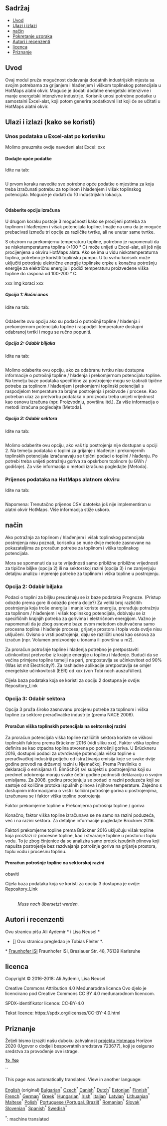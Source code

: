 <h2> Sadržaj </h2><ul><li> <a href="#introduction">Uvod</a> </li><li> <a href="#inputs-and-outputs">Ulazi i izlazi</a> </li><li> <a href="#method">način</a> </li><li> <a href="#sample-run">Pokretanje uzoraka</a> </li><li> <a href="#authors-and-reviewers">Autori i recenzenti</a> </li><li> <a href="#license">licenca</a> </li><li> <a href="#acknowledgement">Priznanje</a> </li></ul><h2> Uvod </h2><p> Ovaj modul pruža mogućnost dodavanja dodatnih industrijskih mjesta sa svojim potrebama za grijanjem i hlađenjem i viškom toplinskog potencijala u HotMaps alatni okvir. Moguće je dodati dodatne energetski intenzivne i manje energetski intenzivne industrije. Korisnik unosi potrebne podatke u samostalni Excel-alat, koji potom generira podatkovni list koji će se učitati u HotMaps alatni okvir. </p><h2> Ulazi i izlazi (kako se koristi) </h2><h3> Unos podataka u Excel-alat po korisniku </h3><p> Molimo preuzmite ovdje navedeni alat Excel: xxx </p><h4> Dodajte opće podatke </h4><p> Idite na tab: <figure><img alt="" src="https://github.com/HotMaps/hotmaps_wiki/blob/master/Images/cm_add_industry_plant/General_information.PNG"/></figure></p><p> U prvom koraku navedite sve potrebne opće podatke o mjestima za koja treba izračunati potrebu za toplinom i hlađenjem i višak toplinskog potencijala. Moguće je dodati do 10 industrijskih lokacija. </p><figure><img alt="" src="https://github.com/HotMaps/hotmaps_wiki/blob/master/Images/cm_add_industry_plant/General_information_Box.PNG"/></figure><h4> Odaberite opciju izračuna </h4><p> U drugom koraku postoje 3 mogućnosti kako se procijeni potreba za toplinom i hlađenjem i višak potencijala topline. Imajte na umu da je moguće prebacivati između tri opcije za različite tvrtke, ali ne unutar same tvrtke. </p><p> S obzirom na prekomjernu temperaturu topline, potrebno je napomenuti da se niskotemperaturna toplina (&lt;100 ° C) može unijeti u Excel-alat, ali još nije procijenjena u okviru HotMaps alata. Ako se ima u vidu niskotemperaturna toplina, potrebno je koristiti toplinsku pumpu. U tu svrhu korisnik može uključiti potrošnju električne energije toplinske crpke u konačnu potrošnju energije za električnu energiju i podići temperaturu proizvedene viška topline do raspona od 100-200 ° C. </p><p> xxx Img koraci xxx </p><h5> Opcija 1: Ručni unos </h5><p> Idite na tab: <figure><img alt="" src="https://github.com/HotMaps/hotmaps_wiki/blob/master/Images/cm_add_industry_plant/Option1.PNG"/></figure></p><p> Odaberite ovu opciju ako su podaci o potrošnji topline / hlađenja i prekomjernom potencijalu topline i raspodjeli temperature dostupni odabranoj tvrtki i mogu se ručno popuniti. </p><h5> Opcija 2: Odabir biljaka </h5><p> Idite na tab: <figure><img alt="" src="https://github.com/HotMaps/hotmaps_wiki/blob/master/Images/cm_add_industry_plant/Option2.PNG"/></figure></p><p> Molimo odaberite ovu opciju, ako za odabranu tvrtku nisu dostupne informacije o potrošnji topline / hlađenja i prekomjernom potencijalu topline. Na temelju baze podataka specifične za postrojenje mogu se izabrati tipične potrebe za toplinom / hlađenjem i prekomjerni toplinski potencijali s raspodjelom temperature za brojne postrojenja i proizvode / procese. Kao potreban ulaz za pretvorbu podataka o proizvodu treba unijeti vrijednost kao osnovu izračuna (npr. Proizvodnju, površinu itd.). Za više informacija o metodi izračuna pogledajte [Metoda]. </p><h5> Opcija 3: Odabir sektora </h5><p> Idite na tab: <figure><img alt="" src="https://github.com/HotMaps/hotmaps_wiki/blob/master/Images/cm_add_industry_plant/Option3.PNG"/></figure></p><p> Molimo odaberite ovu opciju, ako vaš tip postrojenja nije dostupan u opciji 2. Na temelju podataka o toplini za grijanje / hlađenje i prekomjernih toplinskih potencijala izračunavaju se tipični podaci o toplini / hlađenju. Po potrebi treba unijeti potražnju goriva za opskrbom toplinom (u GWh / godišnje). Za više informacija o metodi izračuna pogledajte [Metoda]. </p><h3> Prijenos podataka na HotMaps alatnom okviru </h3><p> Idite na tab: <figure><img alt="" src="https://github.com/HotMaps/hotmaps_wiki/blob/master/Images/cm_add_industry_plant/Data_Import.PNG"/></figure></p><p> Napomena: Trenutačno prijenos CSV datoteka još nije implementiran u alatni okvir HotMaps. Više informacija stiže uskoro. </p><h2> način </h2><p> Ako potražnja za toplinom / hlađenjem i višak toplinskog potencijala postrojenja nisu poznati, korisniku se nude dvije metode zasnovane na pokazateljima za proračun potrebe za toplinom i viška toplinskog potencijala. </p><p> Mora se spomenuti da su te vrijednosti samo približne približne vrijednosti za tipične biljke (opcija 2) ili na sektorskoj razini (opcija 3) i ne zamjenjuju detaljnu analizu i mjerenje potrebe za toplinom i viška topline u postrojenju. </p><h3> Opcija 2: Odabir biljaka </h3><p> Podaci o toplini za biljku preuzimaju se iz baze podataka Prognoze. (Pristup odozdo prema gore ili odozdo prema dolje?) Za veliki broj različitih postrojenja koja troše energiju i manje koriste energiju, prerađuju potražnju za toplinom / hlađenjem i višak toplinskog potencijala, dobivaju se iz specifičnih krajnjih potreba za gorivima i električnom energijom. Važno je napomenuti da je zbog osnovne baze ovom metodom obuhvaćena samo procesna toplina i hlađenje procesa; grijanje prostora i topla voda ovdje nisu uključeni. Ovisno o vrsti postrojenja, daju se različiti unosi kao osnova za izračun (npr. Volumen proizvodnje u tonama ili površina u m2). </p><p> Za proračun potrošnje topline i hlađenja potrebno je pretpostaviti učinkovitost pretvorbe iz krajnje energije u toplinu i hlađenje. Budući da se većina primjene topline temelji na pari, pretpostavlja se učinkovitost od 90% (Was ist mit Electricity?). Za rashladne aplikacije pretpostavlja se omjer energetske učinkovitosti (EER) od xxx (von Tobi noch auszufüllen). </p><p> Cijela baza podataka koja se koristi za opciju 2 dostupna je ovdje: Repository_Link </p><h3> Opcija 3: Odabir sektora </h3><p> Opcija 3 pruža široko zasnovanu procjenu potrebe za toplinom i viška topline za sektore prerađivačke industrije (prema NACE 2008). </p><h4> Proračun viška toplinskih potencijala na sektorskoj razini </h4><p> Za proračun potencijala viška topline različitih sektora koriste se viškovi toplinskih faktora prema Brückner 2016 (vidi sliku xxx). Faktor viška topline definira se kao otpadna toplina stvorena po potrošnji goriva. U Brückneru 2016, dostupni podaci za utvrđivanje potencijala viška topline u prerađivačkoj industriji potječu od istraživanja emisija koje se svake dvije godine provodi na državnoj razini u Njemačkoj. Prema Pravilniku o deklaraciji o emisijama (1. BImSchG) svi subjekti u postrojenjima koji su predmet odobrenja moraju svake četiri godine podnositi deklaraciju o svojim emisijama. Za 2008. godinu procjenjuju se podaci o razini poduzeća koji se sastoje od količine protoka ispušnih plinova i njihove temperature. Zajedno s dostupnim informacijama o vrsti i količini potrošnje goriva u postrojenjima, izračunava se i faktor viška topline postrojenja </p><p> Faktor prekomjerne topline = Prekomjerna potrošnja topline / goriva </p><p> Konačno, faktor viška topline izračunava se ne samo na razini poduzeća, već i na razini sektora. Za detaljne informacije pogledajte Brückner 2016. </p><p> Faktori prekomjerne topline prema Brückner 2016 uključuju višak topline koja proizlazi iz procesne topline, kao i stvaranje topline u prostoru i toplu vodu. To je zbog činjenice da se analizira samo protok ispušnih plinova koji napušta postrojenje bez razdvajanja potrošnje goriva na grijanje prostora, toplu vodu i procesnu toplinu. </p><h4> Proračun potrošnje topline na sektorskoj razini </h4><p> obaviti </p><p> Cijela baza podataka koja se koristi za opciju 3 dostupna je ovdje: Repository_Link </p><figure><img alt="" src="https://github.com/HotMaps/hotmaps_wiki/blob/master/Images/cm_add_industry_plant/Factors.PNG"/><figcaption> <i><br/> Muss noch übersetzt werden.</i> </figcaption></figure><h2> Autori i recenzenti </h2><p> Ovu stranicu pišu Ali Aydemir * i Lisa Neusel * </p><ul><li> [] Ovu stranicu pregledao je Tobias Fleiter *. </li></ul><p> * <a href="https://isi.fraunhofer.de/">Fraunhofer ISI</a> Fraunhofer ISI, Breslauer Str. 48, 76139 Karlsruhe </p><h2> licenca </h2><p> Copyright © 2016-2018: Ali Aydemir, Lisa Neusel </p><p> Creative Commons Attribution 4.0 Međunarodna licenca Ovo djelo je licencirano pod Creative Commons CC BY 4.0 međunarodnom licencom. </p><p> SPDX-identifikator licence: CC-BY-4.0 </p><p> Tekst licence: https://spdx.org/licenses/CC-BY-4.0.html </p><h2> Priznanje </h2><p> Željeli bismo izraziti našu duboku zahvalnost <a href="https://www.hotmaps-project.eu">projektu Hotmaps</a> Horizon 2020 (Ugovor o dodjeli bespovratnih sredstava 723677), koji je osigurao sredstva za provođenje ove istrage. </p><p><ins> <code><strong><a href="#table-of-contents">To Top</a></strong></code> </ins> </p><p> `` </p>

This page was automatically translated. View in another language:

[English](../en/CM-Add-industry-plant.md) (original) [Bulgarian](../bg/CM-Add-industry-plant.md)<sup>\*</sup>  [Czech](../cs/CM-Add-industry-plant.md)<sup>\*</sup> [Danish](../da/CM-Add-industry-plant.md)<sup>\*</sup> [Dutch](../nl/CM-Add-industry-plant.md)<sup>\*</sup> [Estonian](../et/CM-Add-industry-plant.md)<sup>\*</sup> [Finnish](../fi/CM-Add-industry-plant.md)<sup>\*</sup> [French](../fr/CM-Add-industry-plant.md)<sup>\*</sup> [German](../de/CM-Add-industry-plant.md)<sup>\*</sup> [Greek](../el/CM-Add-industry-plant.md)<sup>\*</sup> [Hungarian](../hu/CM-Add-industry-plant.md)<sup>\*</sup> [Irish](../ga/CM-Add-industry-plant.md)<sup>\*</sup> [Italian](../it/CM-Add-industry-plant.md)<sup>\*</sup> [Latvian](../lv/CM-Add-industry-plant.md)<sup>\*</sup> [Lithuanian](../lt/CM-Add-industry-plant.md)<sup>\*</sup> [Maltese](../mt/CM-Add-industry-plant.md)<sup>\*</sup> [Polish](../pl/CM-Add-industry-plant.md)<sup>\*</sup> [Portuguese (Portugal, Brazil)](../pt/CM-Add-industry-plant.md)<sup>\*</sup> [Romanian](../ro/CM-Add-industry-plant.md)<sup>\*</sup> [Slovak](../sk/CM-Add-industry-plant.md)<sup>\*</sup> [Slovenian](../sl/CM-Add-industry-plant.md)<sup>\*</sup> [Spanish](../es/CM-Add-industry-plant.md)<sup>\*</sup> [Swedish](../sv/CM-Add-industry-plant.md)<sup>\*</sup> 

<sup>\*</sup>: machine translated
